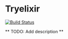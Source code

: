 # Tryelixir

[![Build Status](https://travis-ci.org/tryelixir/tryelixir.org.png?branch=master)](https://travis-ci.org/tryelixir/tryelixir.org)

** TODO: Add description **
